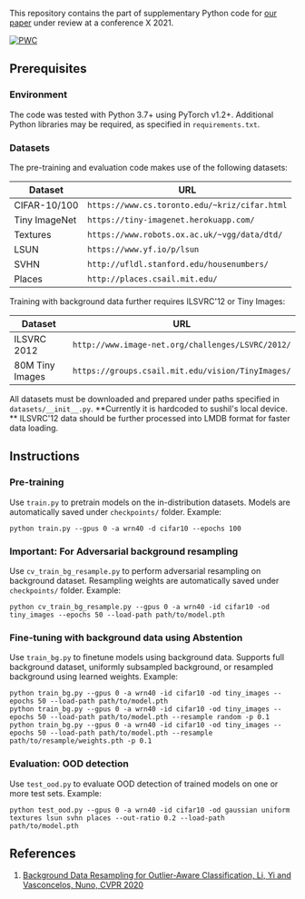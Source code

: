 This repository contains the part of supplementary Python code for [our paper](http://www.omitted.link/) under review at a conference X 2021. 

[![PWC](https://img.shields.io/endpoint.svg?url=https://paperswithcode.com/badge/an-effective-baseline-for-robustness-to/out-of-distribution-detection-on-cifar-10)](https://paperswithcode.com/sota/out-of-distribution-detection-on-cifar-10?p=an-effective-baseline-for-robustness-to)

## Prerequisites

### Environment
The code was tested with Python 3.7+ using PyTorch v1.2+. Additional Python libraries may be required, as specified in `requirements.txt`.

### Datasets
The pre-training and evaluation code makes use of the following datasets:

Dataset | URL
-- | --
CIFAR-10/100 | `https://www.cs.toronto.edu/~kriz/cifar.html`
Tiny ImageNet | `https://tiny-imagenet.herokuapp.com/`
Textures | `https://www.robots.ox.ac.uk/~vgg/data/dtd/`
LSUN | `https://www.yf.io/p/lsun`
SVHN | `http://ufldl.stanford.edu/housenumbers/`
Places | `http://places.csail.mit.edu/`

Training with background data further requires ILSVRC'12 or Tiny Images:

Dataset | URL
-- | --
ILSVRC 2012 | `http://www.image-net.org/challenges/LSVRC/2012/`
80M Tiny Images | `https://groups.csail.mit.edu/vision/TinyImages/`


All datasets must be downloaded and prepared under paths specified in `datasets/__init__.py`. **Currently it is hardcoded to sushil's local device. **
ILSVRC'12 data should be further processed into LMDB format for faster data loading.

## Instructions

### Pre-training
Use `train.py` to pretrain models on the in-distribution datasets. Models are automatically saved under `checkpoints/` folder. Example:
```
python train.py --gpus 0 -a wrn40 -d cifar10 --epochs 100
```

### Important: For Adversarial background resampling
Use `cv_train_bg_resample.py` to perform adversarial resampling on background dataset. Resampling weights are automatically saved under `checkpoints/` folder. Example:
```
python cv_train_bg_resample.py --gpus 0 -a wrn40 -id cifar10 -od tiny_images --epochs 50 --load-path path/to/model.pth
```

### Fine-tuning with background data using Abstention
Use `train_bg.py` to finetune models using background data. Supports full background dataset, uniformly subsampled background, or resampled background using learned weights. Example:
```
python train_bg.py --gpus 0 -a wrn40 -id cifar10 -od tiny_images --epochs 50 --load-path path/to/model.pth
python train_bg.py --gpus 0 -a wrn40 -id cifar10 -od tiny_images --epochs 50 --load-path path/to/model.pth --resample random -p 0.1
python train_bg.py --gpus 0 -a wrn40 -id cifar10 -od tiny_images --epochs 50 --load-path path/to/model.pth --resample path/to/resample/weights.pth -p 0.1
```

### Evaluation: OOD detection
Use `test_ood.py` to evaluate OOD detection of trained models on one or more test sets. Example:
```
python test_ood.py --gpus 0 -a wrn40 -id cifar10 -od gaussian uniform textures lsun svhn places --out-ratio 0.2 --load-path path/to/model.pth
```

## References
1. [Background Data Resampling for Outlier-Aware Classification, Li, Yi and Vasconcelos, Nuno, CVPR 2020](https://openaccess.thecvf.com/content_CVPR_2020/html/Li_Background_Data_Resampling_for_Outlier-Aware_Classification_CVPR_2020_paper.html)
